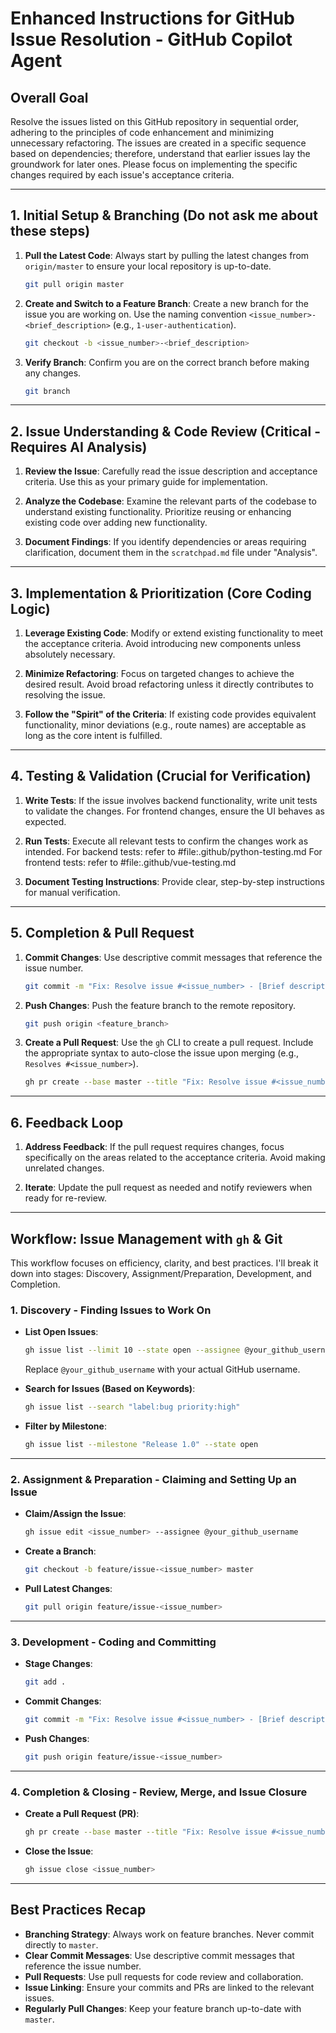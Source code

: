 # Enhanced Instructions for GitHub Issue Resolution - GitHub Copilot Agent

## Overall Goal
Resolve the issues listed on this GitHub repository in sequential order, adhering to the principles of code enhancement and minimizing unnecessary refactoring. The issues are created in a specific sequence based on dependencies; therefore, understand that earlier issues lay the groundwork for later ones. Please focus on implementing the specific changes required by each issue's acceptance criteria.

---

## 1. Initial Setup & Branching (Do not ask me about these steps)

1. **Pull the Latest Code**: Always start by pulling the latest changes from `origin/master` to ensure your local repository is up-to-date.
    ```bash
    git pull origin master
    ```

2. **Create and Switch to a Feature Branch**: Create a new branch for the issue you are working on. Use the naming convention `<issue_number>-<brief_description>` (e.g., `1-user-authentication`).
    ```bash
    git checkout -b <issue_number>-<brief_description>
    ```

3. **Verify Branch**: Confirm you are on the correct branch before making any changes.
    ```bash
    git branch
    ```

---

## 2. Issue Understanding & Code Review (Critical - Requires AI Analysis)

1. **Review the Issue**: Carefully read the issue description and acceptance criteria. Use this as your primary guide for implementation.

2. **Analyze the Codebase**: Examine the relevant parts of the codebase to understand existing functionality. Prioritize reusing or enhancing existing code over adding new functionality.

3. **Document Findings**: If you identify dependencies or areas requiring clarification, document them in the `scratchpad.md` file under "Analysis".

---

## 3. Implementation & Prioritization (Core Coding Logic)

1. **Leverage Existing Code**: Modify or extend existing functionality to meet the acceptance criteria. Avoid introducing new components unless absolutely necessary.

2. **Minimize Refactoring**: Focus on targeted changes to achieve the desired result. Avoid broad refactoring unless it directly contributes to resolving the issue.

3. **Follow the "Spirit" of the Criteria**: If existing code provides equivalent functionality, minor deviations (e.g., route names) are acceptable as long as the core intent is fulfilled.

---

## 4. Testing & Validation (Crucial for Verification)

1. **Write Tests**: If the issue involves backend functionality, write unit tests to validate the changes. For frontend changes, ensure the UI behaves as expected.

2. **Run Tests**: Execute all relevant tests to confirm the changes work as intended.
For backend tests:  refer to #file:.github/python-testing.md
For frontend tests: refer to #file:.github/vue-testing.md


3. **Document Testing Instructions**: Provide clear, step-by-step instructions for manual verification.

---

## 5. Completion & Pull Request

1. **Commit Changes**: Use descriptive commit messages that reference the issue number.
    ```bash
    git commit -m "Fix: Resolve issue #<issue_number> - [Brief description of change]"
    ```

2. **Push Changes**: Push the feature branch to the remote repository.
    ```bash
    git push origin <feature_branch>
    ```

3. **Create a Pull Request**: Use the `gh` CLI to create a pull request. Include the appropriate syntax to auto-close the issue upon merging (e.g., `Resolves #<issue_number>`).
    ```bash
    gh pr create --base master --title "Fix: Resolve issue #<issue_number>" --body "Resolves #<issue_number>"
    ```

---

## 6. Feedback Loop

1. **Address Feedback**: If the pull request requires changes, focus specifically on the areas related to the acceptance criteria. Avoid making unrelated changes.

2. **Iterate**: Update the pull request as needed and notify reviewers when ready for re-review.

---

## Workflow: Issue Management with `gh` & Git

This workflow focuses on efficiency, clarity, and best practices. I'll break it down into stages: Discovery, Assignment/Preparation, Development, and Completion.

### 1. Discovery - Finding Issues to Work On

- **List Open Issues**:
    ```bash
    gh issue list --limit 10 --state open --assignee @your_github_username
    ```
    Replace `@your_github_username` with your actual GitHub username.

- **Search for Issues (Based on Keywords)**:
    ```bash
    gh issue list --search "label:bug priority:high"
    ```

- **Filter by Milestone**:
    ```bash
    gh issue list --milestone "Release 1.0" --state open
    ```

---

### 2. Assignment & Preparation - Claiming and Setting Up an Issue

- **Claim/Assign the Issue**:
    ```bash
    gh issue edit <issue_number> --assignee @your_github_username
    ```

- **Create a Branch**:
    ```bash
    git checkout -b feature/issue-<issue_number> master
    ```

- **Pull Latest Changes**:
    ```bash
    git pull origin feature/issue-<issue_number>
    ```

---

### 3. Development - Coding and Committing

- **Stage Changes**:
    ```bash
    git add .
    ```

- **Commit Changes**:
    ```bash
    git commit -m "Fix: Resolve issue #<issue_number> - [Brief description of change]"
    ```

- **Push Changes**:
    ```bash
    git push origin feature/issue-<issue_number>
    ```

---

### 4. Completion & Closing - Review, Merge, and Issue Closure

- **Create a Pull Request (PR)**:
    ```bash
    gh pr create --base master --title "Fix: Resolve issue #<issue_number>" --body "Resolves #<issue_number>"
    ```

- **Close the Issue**:
    ```bash
    gh issue close <issue_number>
    ```

---

## Best Practices Recap

- **Branching Strategy**: Always work on feature branches. Never commit directly to `master`.
- **Clear Commit Messages**: Use descriptive commit messages that reference the issue number.
- **Pull Requests**: Use pull requests for code review and collaboration.
- **Issue Linking**: Ensure your commits and PRs are linked to the relevant issues.
- **Regularly Pull Changes**: Keep your feature branch up-to-date with `master`.